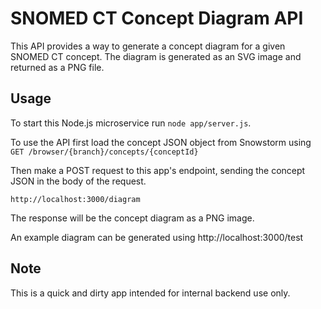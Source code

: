 # SNOMED CT Concept Diagram API
This API provides a way to generate a concept diagram for a given SNOMED CT concept. The diagram is generated as an SVG image and returned as a PNG file. 

## Usage
To start this Node.js microservice run `node app/server.js`.

To use the API first load the concept JSON object from Snowstorm using `GET
/browser/{branch}/concepts/{conceptId}`

Then make a POST request to this app's endpoint, sending the concept JSON in the body of the request. 
```
http://localhost:3000/diagram
```

The response will be the concept diagram as a PNG image.

An example diagram can be generated using http://localhost:3000/test

## Note
This is a quick and dirty app intended for internal backend use only.
